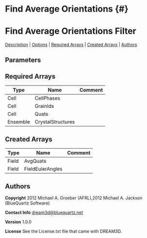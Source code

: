 
Find Average Orientations {#}
======
<h1 class="pHeading1">Find Average Orientations Filter</h1>
<p class="pCellBody">
<a href="../Filters/FindAvgCAxes.html#wp2">Description</a>
| <a href="../Filters/FindAvgCAxes.html#wp3">Options</a>
| <a href="../Filters/FindAvgCAxes.html#wp4">Required Arrays</a>
| <a href="../Filters/FindAvgCAxes.html#wp5">Created Arrays</a>
| <a href="../Filters/FindAvgCAxes.html#wp1">Authors</a> 

## Parameters ## 
## Required Arrays ##

| Type | Name | Comment |
|------|------|---------|
| Cell | CellPhases |  |
| Cell | GrainIds |  |
| Cell | Quats |  |
| Ensemble | CrystalStructures |  |

## Created Arrays ##

| Type | Name | Comment |
|------|------|---------|
| Field | AvgQuats |  |
| Field | FieldEulerAngles |  |

## Authors ##

**Copyright** 2012 Michael A. Groeber (AFRL),2012 Michael A. Jackson (BlueQuartz Software)

**Contact Info** dream3d@bluequartz.net

**Version** 1.0.0

**License**  See the License.txt file that came with DREAM3D.



